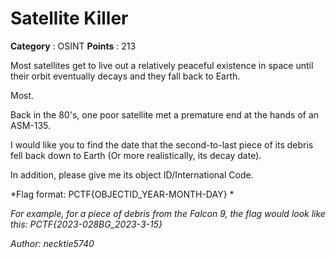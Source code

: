 # Satellite Killer

**Category** : OSINT
**Points** : 213

Most satellites get to live out a relatively peaceful existence in space until their orbit eventually decays and they fall back to Earth.

Most.

Back in the 80's, one poor satellite met a premature end at the hands of an ASM-135.

I would like you to find the date that the second-to-last piece of its debris fell back down to Earth (Or more realistically, its decay date).

In addition, please give me its object ID/International Code.

*Flag format: PCTF{OBJECTID_YEAR-MONTH-DAY} *

*For example, for a piece of debris from the Falcon 9, the flag would look like this: PCTF{2023-028BG_2023-3-15}*

*Author: necktie5740*



